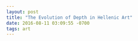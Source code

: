 ```yaml
---
layout: post
title: "The Evolution of Depth in Hellenic Art"
date: 2016-08-11 03:09:55 -0700
tags: art
---
```



